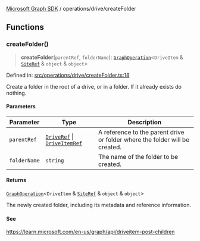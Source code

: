 [Microsoft Graph SDK](../../modules.md) / operations/drive/createFolder

## Functions

### createFolder()

> **createFolder**(`parentRef`, `folderName`): [`GraphOperation`](../../models/GraphOperation.md#graphoperation)\<`DriveItem` & [`SiteRef`](../../models/SiteRef.md#siteref) & `object` & `object`\>

Defined in: [src/operations/drive/createFolder.ts:18](https://github.com/Future-Secure-AI/microsoft-graph/blob/6f587d043e8277194e9b2feca914ab2cba9d258d/src/operations/drive/createFolder.ts#L18)

Create a folder in the root of a drive, or in a folder. If it already exists do nothing.

#### Parameters

| Parameter | Type | Description |
| ------ | ------ | ------ |
| `parentRef` | [`DriveRef`](../../models/DriveRef.md#driveref) \| [`DriveItemRef`](../../models/DriveItemRef.md#driveitemref) | A reference to the parent drive or folder where the folder will be created. |
| `folderName` | `string` | The name of the folder to be created. |

#### Returns

[`GraphOperation`](../../models/GraphOperation.md#graphoperation)\<`DriveItem` & [`SiteRef`](../../models/SiteRef.md#siteref) & `object` & `object`\>

The newly created folder, including its metadata and reference information.

#### See

https://learn.microsoft.com/en-us/graph/api/driveitem-post-children
